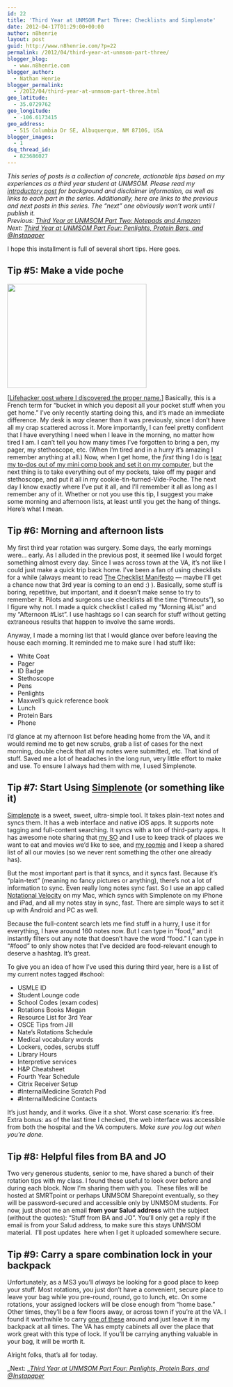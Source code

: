 ```yaml
---
id: 22
title: 'Third Year at UNMSOM Part Three: Checklists and Simplenote'
date: 2012-04-17T01:29:00+00:00
author: n8henrie
layout: post
guid: http://www.n8henrie.com/?p=22
permalink: /2012/04/third-year-at-unmsom-part-three/
blogger_blog:
  - www.n8henrie.com
blogger_author:
  - Nathan Henrie
blogger_permalink:
  - /2012/04/third-year-at-unmsom-part-three.html
geo_latitude:
  - 35.0729762
geo_longitude:
  - -106.6173415
geo_address:
  - 515 Columbia Dr SE, Albuquerque, NM 87106, USA
blogger_images:
  - 1
dsq_thread_id:
  - 823686027
---
```

_This series of posts is a collection of concrete, actionable tips based on my experiences as a third year student at UNMSOM. Please read my [introductory post](http://www.n8henrie.com/2012/04/third-year-at-unmsom-introduction/ "Third Year at UNMSOM: Introduction") for background and disclaimer information, as well as links to each part in the series. Additionally, here are links to the previous and next posts in this series. The “next” one obviously won’t work until I publish it.  
Previous: <a href="http://www.n8henrie.com/2012/04/third-year-at-unmsom-part-two-comp/" target="" title="Third Year at UNMSOM Part Two: Notepads and Amazon">Third Year at UNMSOM Part Two: Notepads and Amazon</a>  
Next:_ _<a href="http://www.n8henrie.com/2012/04/third-year-at-unmsom-part-four/" target="">Third Year at UNMSOM Part Four: Penlights, Protein Bars, and @Instapaper</a>_

I hope this installment is full of several short tips. Here goes. 

## Tip #5: Make a vide poche


<img alt="" height="239" src="http://n8henrie.com/uploads/2012/04/IMG_1565.jpg" width="320" /> 

[<a href="http://lifehacker.com/5890455/add-a-vide-poche-next-to-your-door-to-avoid-clutter-around-the-house" target="_blank">Lifehacker post where I discovered the proper name.</a>] Basically, this is a French term for “bucket in which you deposit all your pocket stuff when you get home.” I’ve only recently starting doing this, and it’s made an immediate difference. My desk is _way_ cleaner than it was previously, since I don’t have all my crap scattered across it. More importantly, I can feel pretty confident that I have everything I need when I leave in the morning, no matter how tired I am. I can’t tell you how many times I’ve forgotten to bring a pen, my pager, my stethoscope, etc. (When I’m tired and in a hurry it’s amazing I remember anything at all.) Now, when I get home, the _first_ thing I do is <a href="http://www.n8henrie.com/2012/04/third-year-at-unmsom-part-two-comp/" target="_blank">tear my to-dos out of my mini comp book and set it on my computer</a>, but the next thing is to take everything out of my pockets, take off my pager and stethoscope, and put it all in my cookie-tin-turned-Vide-Poche. The next day I know exactly where I’ve put it all, and I’ll remember it all as long as I remember any of it. Whether or not you use this tip, I suggest you make some morning and afternoon lists, at least until you get the hang of things. Here’s what I mean. 

## Tip #6: Morning and afternoon lists

My first third year rotation was surgery. Some days, the early mornings were… early. As I alluded in the previous post, it seemed like I would forget something almost every day. Since I was across town at the VA, it’s not like I could just make a quick trip back home. I’ve been a fan of using checklists for a while (always meant to read <a href="http://www.amazon.com/gp/product/0312430000/ref=as_li_ss_tl?ie=UTF8&#038;tag=n8henriecom-20&#038;linkCode=as2&#038;camp=1789&#038;creative=390957&#038;creativeASIN=0312430000" target="_blank">The Checklist Manifesto</a> — maybe I’ll get a chance now that 3rd year is coming to an end :) ). Basically, some stuff is boring, repetitive, but important, and it doesn’t make sense to try to remember it. Pilots and surgeons use checklists all the time (“timeouts”), so I figure why not. I made a quick checklist I called my “Morning #List” and my “Afternoon #List”. I use hashtags so I can search for stuff without getting extraneous results that happen to involve the same words. 

Anyway, I made a morning list that I would glance over before leaving the house each morning. It reminded me to make sure I had stuff like: 

  * White Coat 
  * Pager 
  * ID Badge 
  * Stethoscope 
  * Pens 
  * Penlights 
  * Maxwell’s quick reference book 
  * Lunch 
  * Protein Bars 
  * Phone

I’d glance at my afternoon list before heading home from the VA, and it would remind me to get new scrubs, grab a list of cases for the next morning, double check that all my notes were submitted, etc. That kind of stuff. Saved me a lot of headaches in the long run, very little effort to make and use. To ensure I always had them with me, I used Simplenote. 

## Tip #7: Start Using <a href="http://simplenote.com/" target="_blank">Simplenote</a> (or something like it)

<a href="http://simplenote.com/" target="_blank">Simplenote</a> is a sweet, sweet, ultra-simple tool. It takes plain-text notes and syncs them. It has a web interface and native iOS apps. It supports note tagging and full-content searching. It syncs with a ton of third-party apps. It has awesome note sharing that <a href="https://twitter.com/#!/mnkuhn" target="_blank">my SO</a> and I use to keep track of places we want to eat and movies we’d like to see, and <a href="https://twitter.com/#!/giggirock" target="_blank">my roomie</a> and I keep a shared list of all our movies (so we never rent something the other one already has). 

But the most important part is that it syncs, and it syncs fast. Because it’s “plain-text” (meaning no fancy pictures or anything), there’s not a lot of information to sync. Even really long notes sync fast. So I use an app called <a href="http://notational.net/" target="_blank">Notational Velocity</a> on my Mac, which syncs with Simplenote on my iPhone and iPad, and all my notes stay in sync, fast. There are simple ways to set it up with Android and PC as well. 

Because the full-content search lets me find stuff in a hurry, I use it for everything, I have around 160 notes now. But I can type in “food,” and it instantly filters out any note that doesn’t have the word “food.” I can type in “#food” to only show notes that I’ve decided are food-relevant enough to deserve a hashtag. It’s great. 

To give you an idea of how I’ve used this during third year, here is a list of my current notes tagged #school: 

  * USMLE ID
  * Student Lounge code
  * School Codes (exam codes)
  * Rotations Books Megan
  * Resource List for 3rd Year
  * OSCE Tips from Jill
  * Nate’s Rotations Schedule
  * Medical vocabulary words
  * Lockers, codes, scrubs stuff
  * Library Hours
  * Interpretive services
  * H&#038;P Cheatsheet
  * Fourth Year Schedule
  * Citrix Receiver Setup
  * #InternalMedicine Scratch Pad
  * #InternalMedicine Contacts

It’s just handy, and it works. Give it a shot. Worst case scenario: it’s free. Extra bonus: as of the last time I checked, the web interface was accessible from both the hospital and the VA computers. _Make sure you log out when you’re done._

## Tip #8: Helpful files from BA and JO

Two very generous students, senior to me, have shared a bunch of their rotation tips with my class. I found these useful to look over before and during each block. Now I’m sharing them with you.  These files will be hosted at SMRTpoint or perhaps UNMSOM Sharepoint eventually, so they will be password-secured and accessible only by UNMSOM students. For now, just shoot me an email **from your Salud address** with the subject (without the quotes): “Stuff from BA and JO”. You’ll only get a reply if the email is from your Salud address, to make sure this stays UNMSOM material.  I&#8217;ll post updates  here when I get it uploaded somewhere secure.

## Tip #9: Carry a spare combination lock in your backpack

Unfortunately, as a MS3 you’ll _always_ be looking for a good place to keep your stuff. Most rotations, you just don’t have a convenient, secure place to leave your bag while you pre-round, round, go to lunch, etc. On some rotations, your assigned lockers will be close enough from “home base.” Other times, they’ll be a few floors away, or across town if you’re at the VA. I found it worthwhile to carry <a href="http://www.amazon.com/gp/product/B00004SQLI/ref=as_li_ss_tl?ie=UTF8&#038;tag=n8henriecom-20&#038;linkCode=as2&#038;camp=1789&#038;creative=390957&#038;creativeASIN=B00004SQLI" target="_blank">one of these</a> around and just leave it in my backpack at all times. The VA has empty cabinets all over the place that work great with this type of lock. If you’ll be carrying anything valuable in your bag, it will be worth it. 

Alright folks, that’s all for today.

_Next: _<span style="color: #0000ee;"><i><u><a href="http://www.n8henrie.com/2012/04/third-year-at-unmsom-part-four/">Third Year at UNMSOM Part Four: Penlights, Protein Bars, and @Instapaper</a></u></i></span> 

<div>
</div>

<span style="color: #0000ee;"><i><br /></i></span> 

<div>
</div>